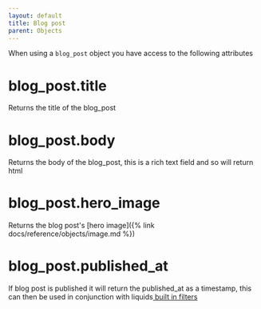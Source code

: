 ```yaml
---
layout: default
title: Blog post
parent: Objects
---
```


When using a `blog_post` object you have access to the following attributes

# blog_post.title

Returns the title of the blog_post

# blog_post.body

Returns the body of the blog_post, this is a rich text field and so will return html

# blog_post.hero_image

Returns the blog post's [hero image]({% link docs/reference/objects/image.md %})

# blog_post.published_at

If blog post is published it will return the published_at as a timestamp, this can then be used in conjunction with liquids[ built in filters ](https://shopify.github.io/liquid/filters/date/)
